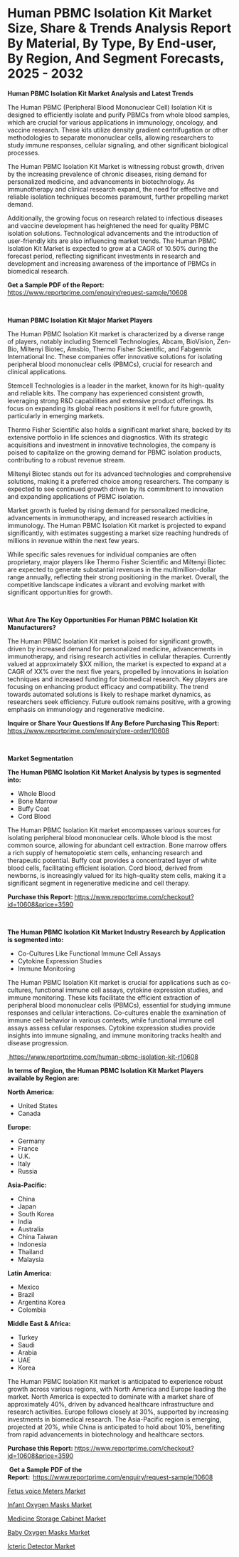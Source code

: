 <p><h1>Human PBMC Isolation Kit Market Size, Share & Trends Analysis Report By Material, By Type, By End-user, By Region, And Segment Forecasts, 2025 - 2032</h1></p><p><strong>Human PBMC Isolation Kit Market Analysis and Latest Trends</strong></p>
<p><p>The Human PBMC (Peripheral Blood Mononuclear Cell) Isolation Kit is designed to efficiently isolate and purify PBMCs from whole blood samples, which are crucial for various applications in immunology, oncology, and vaccine research. These kits utilize density gradient centrifugation or other methodologies to separate mononuclear cells, allowing researchers to study immune responses, cellular signaling, and other significant biological processes.</p><p>The Human PBMC Isolation Kit Market is witnessing robust growth, driven by the increasing prevalence of chronic diseases, rising demand for personalized medicine, and advancements in biotechnology. As immunotherapy and clinical research expand, the need for effective and reliable isolation techniques becomes paramount, further propelling market demand. </p><p>Additionally, the growing focus on research related to infectious diseases and vaccine development has heightened the need for quality PBMC isolation solutions. Technological advancements and the introduction of user-friendly kits are also influencing market trends. The Human PBMC Isolation Kit Market is expected to grow at a CAGR of 10.50% during the forecast period, reflecting significant investments in research and development and increasing awareness of the importance of PBMCs in biomedical research.</p></p>
<p><strong>Get a Sample PDF of the Report:&nbsp;</strong> <a href="https://www.reportprime.com/enquiry/request-sample/10608?utm_campaign=1870&utm_medium=2&utm_source=Github&utm_content=ia&utm_term=20032025&utm_id=human-pbmc-isolation-kit">https://www.reportprime.com/enquiry/request-sample/10608</a></p>
<p>&nbsp;</p>
<p><strong>Human PBMC Isolation Kit Major Market Players</strong></p>
<p><p>The Human PBMC Isolation Kit market is characterized by a diverse range of players, notably including Stemcell Technologies, Abcam, BioVision, Zen-Bio, Miltenyi Biotec, Amsbio, Thermo Fisher Scientific, and Fabgennix International Inc. These companies offer innovative solutions for isolating peripheral blood mononuclear cells (PBMCs), crucial for research and clinical applications.</p><p>Stemcell Technologies is a leader in the market, known for its high-quality and reliable kits. The company has experienced consistent growth, leveraging strong R&D capabilities and extensive product offerings. Its focus on expanding its global reach positions it well for future growth, particularly in emerging markets.</p><p>Thermo Fisher Scientific also holds a significant market share, backed by its extensive portfolio in life sciences and diagnostics. With its strategic acquisitions and investment in innovative technologies, the company is poised to capitalize on the growing demand for PBMC isolation products, contributing to a robust revenue stream.</p><p>Miltenyi Biotec stands out for its advanced technologies and comprehensive solutions, making it a preferred choice among researchers. The company is expected to see continued growth driven by its commitment to innovation and expanding applications of PBMC isolation.</p><p>Market growth is fueled by rising demand for personalized medicine, advancements in immunotherapy, and increased research activities in immunology. The Human PBMC Isolation Kit market is projected to expand significantly, with estimates suggesting a market size reaching hundreds of millions in revenue within the next few years.</p><p>While specific sales revenues for individual companies are often proprietary, major players like Thermo Fisher Scientific and Miltenyi Biotec are expected to generate substantial revenues in the multimillion-dollar range annually, reflecting their strong positioning in the market. Overall, the competitive landscape indicates a vibrant and evolving market with significant opportunities for growth.</p></p>
<p>&nbsp;</p>
<p><strong>What Are The Key Opportunities For Human PBMC Isolation Kit Manufacturers?</strong></p>
<p><p>The Human PBMC Isolation Kit market is poised for significant growth, driven by increased demand for personalized medicine, advancements in immunotherapy, and rising research activities in cellular therapies. Currently valued at approximately $XX million, the market is expected to expand at a CAGR of XX% over the next five years, propelled by innovations in isolation techniques and increased funding for biomedical research. Key players are focusing on enhancing product efficacy and compatibility. The trend towards automated solutions is likely to reshape market dynamics, as researchers seek efficiency. Future outlook remains positive, with a growing emphasis on immunology and regenerative medicine.</p></p>
<p><strong>Inquire or Share Your Questions If Any Before Purchasing This Report:</strong> <a href="https://www.reportprime.com/enquiry/pre-order/10608?utm_campaign=1870&utm_medium=2&utm_source=Github&utm_content=ia&utm_term=20032025&utm_id=human-pbmc-isolation-kit">https://www.reportprime.com/enquiry/pre-order/10608</a></p>
<p>&nbsp;</p>
<p><strong>Market Segmentation</strong></p>
<p><strong>The Human PBMC Isolation Kit Market Analysis by types is segmented into:</strong></p>
<p><ul><li>Whole Blood</li><li>Bone Marrow</li><li>Buffy Coat</li><li>Cord Blood</li></ul></p>
<p><p>The Human PBMC Isolation Kit market encompasses various sources for isolating peripheral blood mononuclear cells. Whole blood is the most common source, allowing for abundant cell extraction. Bone marrow offers a rich supply of hematopoietic stem cells, enhancing research and therapeutic potential. Buffy coat provides a concentrated layer of white blood cells, facilitating efficient isolation. Cord blood, derived from newborns, is increasingly valued for its high-quality stem cells, making it a significant segment in regenerative medicine and cell therapy.</p></p>
<p><strong>Purchase this Report:&nbsp;</strong><a href="https://www.reportprime.com/checkout?id=10608&price=3590&utm_campaign=1870&utm_medium=2&utm_source=Github&utm_content=ia&utm_term=20032025&utm_id=human-pbmc-isolation-kit">https://www.reportprime.com/checkout?id=10608&price=3590</a></p>
<p>&nbsp;</p>
<p><strong>The Human PBMC Isolation Kit Market Industry Research by Application is segmented into:</strong></p>
<p><ul><li>Co-Cultures Like Functional Immune Cell Assays</li><li>Cytokine Expression Studies</li><li>Immune Monitoring</li></ul></p>
<p><p>The Human PBMC Isolation Kit market is crucial for applications such as co-cultures, functional immune cell assays, cytokine expression studies, and immune monitoring. These kits facilitate the efficient extraction of peripheral blood mononuclear cells (PBMCs), essential for studying immune responses and cellular interactions. Co-cultures enable the examination of immune cell behavior in various contexts, while functional immune cell assays assess cellular responses. Cytokine expression studies provide insights into immune signaling, and immune monitoring tracks health and disease progression.</p></p>
<p><a href="https://www.reportprime.com/human-pbmc-isolation-kit-r10608?utm_campaign=1870&utm_medium=2&utm_source=Github&utm_content=ia&utm_term=20032025&utm_id=human-pbmc-isolation-kit">&nbsp;https://www.reportprime.com/human-pbmc-isolation-kit-r10608</a></p>
<p><strong>In terms of Region, the Human PBMC Isolation Kit Market Players available by Region are:</strong></p>
<p>
    <p> <strong> North America: </strong>
        <ul>
            <li>United States</li>
            <li>Canada</li>
        </ul>
        </p> 
    <p> <strong> Europe: </strong>
        <ul>
            <li>Germany</li>
            <li>France</li>
            <li>U.K.</li>
            <li>Italy</li>
            <li>Russia</li>
        </ul>
        </p> 
    <p> <strong> Asia-Pacific: </strong>
        <ul>
            <li>China</li>
            <li>Japan</li>
            <li>South Korea</li>
            <li>India</li>
            <li>Australia</li>
            <li>China Taiwan</li>
            <li>Indonesia</li>
            <li>Thailand</li>
            <li>Malaysia</li>
        </ul>
        </p> 
    <p> <strong> Latin America: </strong>
        <ul>
            <li>Mexico</li>
            <li>Brazil</li>
            <li>Argentina Korea</li>
            <li>Colombia</li>
        </ul>
        </p> 
    <p> <strong> Middle East & Africa: </strong>
        <ul>
            <li>Turkey</li>
            <li>Saudi</li>
            <li>Arabia</li>
            <li>UAE</li>
            <li>Korea</li>
        </ul>
    </p>
    </p>
<p><p>The Human PBMC Isolation Kit market is anticipated to experience robust growth across various regions, with North America and Europe leading the market. North America is expected to dominate with a market share of approximately 40%, driven by advanced healthcare infrastructure and research activities. Europe follows closely at 30%, supported by increasing investments in biomedical research. The Asia-Pacific region is emerging, projected at 20%, while China is anticipated to hold about 10%, benefiting from rapid advancements in biotechnology and healthcare sectors.</p></p>
<p><strong>Purchase this Report: </strong><a href="https://www.reportprime.com/checkout?id=10608&price=3590&utm_campaign=1870&utm_medium=2&utm_source=Github&utm_content=ia&utm_term=20032025&utm_id=human-pbmc-isolation-kit">https://www.reportprime.com/checkout?id=10608&price=3590</a></p>
<p>&nbsp;<strong>Get a Sample PDF of the Report:&nbsp;&nbsp;</strong><a href="https://www.reportprime.com/enquiry/request-sample/10608?utm_campaign=1870&utm_medium=2&utm_source=Github&utm_content=ia&utm_term=20032025&utm_id=human-pbmc-isolation-kit">https://www.reportprime.com/enquiry/request-sample/10608</a></p>
<p><strong></strong></p>
<p><p><a href="https://github.com/saguegrody74/Market-Research-Report-List-1/blob/main/fetus-voice-meters-market.md?utm_campaign=1870&utm_medium=2&utm_source=Github&utm_content=ia&utm_term=20032025&utm_id=human-pbmc-isolation-kit">Fetus voice Meters Market</a></p><p><a href="https://github.com/fungkychiman/Market-Research-Report-List-1/blob/main/infant-oxygen-masks-market.md?utm_campaign=1870&utm_medium=2&utm_source=Github&utm_content=ia&utm_term=20032025&utm_id=human-pbmc-isolation-kit">Infant Oxygen Masks Market</a></p><p><a href="https://github.com/tornapruttuz/Market-Research-Report-List-1/blob/main/medicine-storage-cabinet-market.md?utm_campaign=1870&utm_medium=2&utm_source=Github&utm_content=ia&utm_term=20032025&utm_id=human-pbmc-isolation-kit">Medicine Storage Cabinet Market</a></p><p><a href="https://github.com/marteyfito9/Market-Research-Report-List-1/blob/main/baby-oxygen-masks-market.md?utm_campaign=1870&utm_medium=2&utm_source=Github&utm_content=ia&utm_term=20032025&utm_id=human-pbmc-isolation-kit">Baby Oxygen Masks Market</a></p><p><a href="https://github.com/yuukoleuda/Market-Research-Report-List-1/blob/main/icteric-detector-market.md?utm_campaign=1870&utm_medium=2&utm_source=Github&utm_content=ia&utm_term=20032025&utm_id=human-pbmc-isolation-kit">Icteric Detector Market</a></p></p>